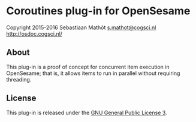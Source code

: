 # Coroutines plug-in for OpenSesame

Copyright 2015-2016 Sebastiaan Mathôt
s.mathot@cogsci.nl
http://osdoc.cogsci.nl/

## About

This plug-in is a proof of concept for concurrent item execution in OpenSesame; that is, it allows items to run in parallel without requiring threading.

## License

This plug-in is released under the [GNU General Public License 3](http://www.gnu.org/licenses/gpl-3.0.en.html).
